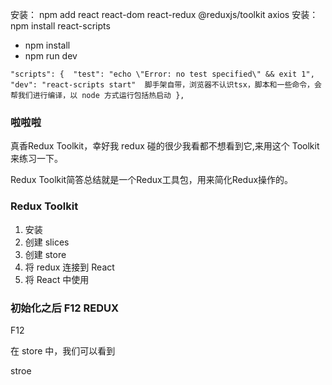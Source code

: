 安装： npm add react react-dom react-redux @reduxjs/toolkit axios
安装： npm install react-scripts
- npm install
- npm run dev

`
 "scripts": { 
    "test": "echo \"Error: no test specified\" && exit 1",
    "dev": "react-scripts start"  脚手架自带，浏览器不认识tsx，脚本和一些命令，会帮我们进行编译，以 node 方式运行包括热启动
  },
`

### 啦啦啦

真香Redux Toolkit，幸好我 redux 碰的很少我看都不想看到它,来用这个 Toolkit 来练习一下。

Redux Toolkit简答总结就是一个Redux工具包，用来简化Redux操作的。

### Redux Toolkit

1. 安装
2. 创建 slices
3. 创建 store
4. 将 redux 连接到 React
5. 将 React 中使用

### 初始化之后 F12 REDUX

F12

在 store 中，我们可以看到

stroe
